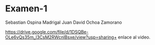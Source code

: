 # Examen-1

Sebastian Ospina Madrigal
Juan David Ochoa Zamorano

https://drive.google.com/file/d/1DSQBe-OLe6vQs35m_l3CsM2RWcnlBsxe/view?usp=sharing+
enlace al video.
